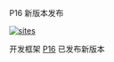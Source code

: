 ﻿P16 新版本发布

[![sites](http://182.61.61.133/link/resources/OSQ.png)](http://www.OS-Q.com)

开发框架 [P16](https://github.com/OS-Q/P16) 已发布新版本

